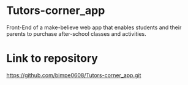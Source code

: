 # Tutors-corner_app

Front-End of a make-believe web app that enables students and their parents to purchase after-school classes and activities.

# Link to repository

https://github.com/bimpe0608/Tutors-corner_app.git
